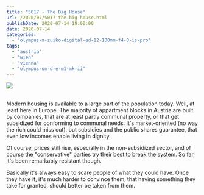 ```yaml
---
title: "5017 - The Big House"
url: /2020/07/5017-the-big-house.html
publishDate: 2020-07-14 18:00:00
date: 2020-07-14
categories: 
  - "olympus-m-zuiko-digital-ed-12-100mm-f4-0-is-pro"
tags: 
  - "austria"
  - "wien"
  - "vienna"
  - "olympus-om-d-e-m1-mk-ii"
---
```

<div class="container">
<div class="center"><a target="_blank" href="https://d25zfm9zpd7gm5.cloudfront.net/1200x1200/2018/20180612_074147_lr.jpg"><img class="webfeedsFeaturedVisual" src="https://d25zfm9zpd7gm5.cloudfront.net/0600x0600/2018/20180612_074147_lr.jpg" /></a></div>
</div>
<br />

Modern housing is available to a large part of the population today.
Well, at least here in Europe. The majority of appartment blocks in
Austria are built by companies, that are at least partly communal
property, or that get subsidized for conforming to communal needs.
It's market-oriented (no way the rich could miss out), but subsidies
and the public shares guarantee, that even low incomes enable living
in dignity.

Of course, prices still rise, especially in the non-subsidized
sector, and of course the "conservative" parties try their best to
break the system. So far, it's been remarkably resistant though.

Basically it's always easy to scare people of what they could have.
Once they have it, it's much harder to convince them, that having
something they take for granted, should better be taken from them.